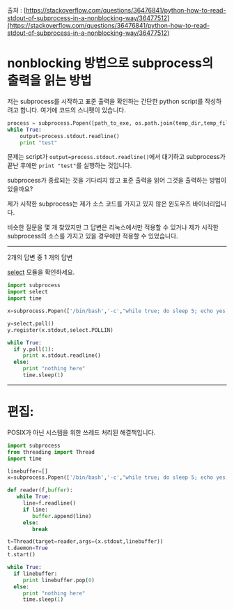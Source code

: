 출처 : [https://stackoverflow.com/questions/36476841/python-how-to-read-stdout-of-subprocess-in-a-nonblocking-way/36477512](https://stackoverflow.com/questions/36476841/python-how-to-read-stdout-of-subprocess-in-a-nonblocking-way/36477512)

# nonblocking 방법으로 subprocess의 출력을 읽는 방법

저는 subprocess를 시작하고 표준 출력을 확인하는 간단한 python script를 작성하려고 합니다. 여기에 코드의 스니펫이 있습니다.

```python
process = subprocess.Popen([path_to_exe, os.path.join(temp_dir,temp_file)], stdout=subprocess.PIPE)
while True:   
    output=process.stdout.readline()
    print "test"
```

문제는 script가 `output=process.stdout.readline()`에서 대기하고 subprocess가 끝난 후에만 `print "test"`를 실행하는 것입니다.

subprocess가 종료되는 것을 기다리지 않고 표준 출력을 읽어 그것을 출력하는 방법이 있을까요?

제가 시작한 subprocess는 제가 소스 코드를 가지고 있지 않은 윈도우즈 바이너리입니다.

비슷한 질문을 몇 개 찾았지만 그 답변은 리눅스에서만 적용할 수 있거나 제가 시작한 subprocess의 소스를 가지고 있을 경우에만 적용할 수 있었습니다.

---

2개의 답변 중 1 개의 답변

[select](https://docs.python.org/2/library/select.html) 모듈을 확인하세요.

```python
import subprocess
import select
import time

x=subprocess.Popen(['/bin/bash','-c',"while true; do sleep 5; echo yes; done"],stdout=subprocess.PIPE)

y=select.poll()
y.register(x.stdout,select.POLLIN)

while True:
  if y.poll(1):
     print x.stdout.readline()
  else:
     print "nothing here"
     time.sleep(1)
```

---

# 편집:

POSIX가 아닌 시스템을 위한 쓰레드 처리된 해결책입니다.

```python
import subprocess
from threading import Thread 
import time

linebuffer=[]
x=subprocess.Popen(['/bin/bash','-c',"while true; do sleep 5; echo yes; done"],stdout=subprocess.PIPE)

def reader(f,buffer):
   while True:
     line=f.readline()
     if line:
        buffer.append(line)
     else:
        break

t=Thread(target=reader,args=(x.stdout,linebuffer))
t.daemon=True
t.start()

while True:
  if linebuffer:
     print linebuffer.pop(0)
  else:
     print "nothing here"
     time.sleep(1)
```
